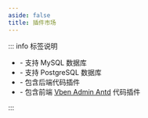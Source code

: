 ```yaml
---
aside: false
title: 插件市场
---
```


::: info 标签说明

- <Badge text="MySQL" color="#006484" bg-color="rgba(0, 100, 132, 0.1)" border-color="rgba(0, 100, 132, 0.2)" /> - 支持 MySQL 数据库
- <Badge text="PostgreSQL" color="#336699" bg-color="rgba(51, 102, 153, 0.1)" border-color="rgba(51, 102, 153, 0.2)" /> - 支持 PostgreSQL 数据库
- <Badge text="后端" color="#009485" bg-color="rgba(0,148,133,0.1)" border-color="rgba(0,148,133,0.2)" /> - 包含后端代码插件
- <Badge text="前端" color="#a855f7" bg-color="rgba(168, 85, 247, 0.1)" border-color="rgba(168, 85, 247, 0.2)" /> - 包含前端 [Vben Admin Antd](https://github.com/fastapi-practices/fastapi_best_architecture_ui) 代码插件

:::

<PluginMarket :items="pluginItems" />

<script setup lang="ts">
import { pluginItems } from '@source/.vuepress/data/plugin'
</script>